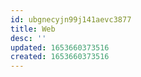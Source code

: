 ```yaml
---
id: ubgnecyjn99j141aevc3877
title: Web
desc: ''
updated: 1653660373516
created: 1653660373516
---
```



